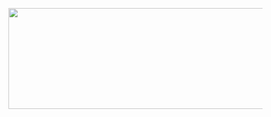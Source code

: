 <p align="center">
  <img width="600" height="200" src="https://user-images.githubusercontent.com/18216279/140651790-9b7cee2c-2547-4b38-928c-bcafd26bddec.gif">
</p>
